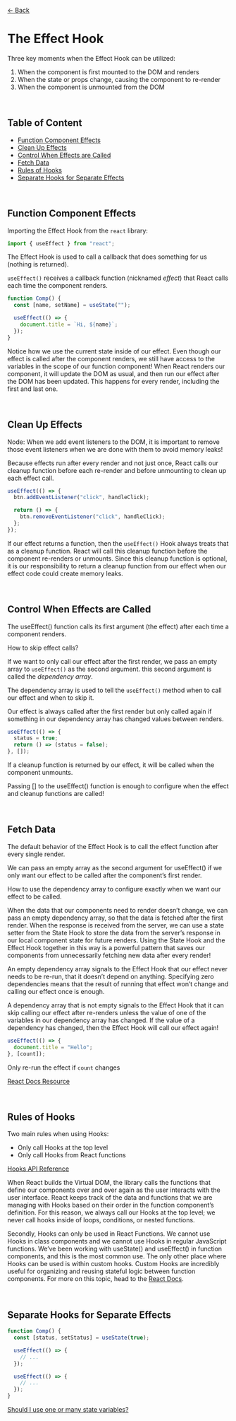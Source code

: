 [&larr; Back](./README.md)

# The Effect Hook

Three key moments when the Effect Hook can be utilized:

1. When the component is first mounted to the DOM and renders
2. When the state or props change, causing the component to re-render
3. When the component is unmounted from the DOM

<br>

## Table of Content

- [Function Component Effects](#function-component-effects)
- [Clean Up Effects](#clean-up-effects)
- [Control When Effects are Called](#control-when-effects-are-called)
- [Fetch Data](#fetch-data)
- [Rules of Hooks](#rules-of-hooks)
- [Separate Hooks for Separate Effects](#separate-hooks-for-separate-effects)

<br>

## Function Component Effects

Importing the Effect Hook from the `react` library:

```js
import { useEffect } from "react";
```

The Effect Hook is used to call a callback that does something for us (nothing is returned).

`useEffect()` receives a callback function (nicknamed _effect_) that React calls each time the component renders.

```js
function Comp() {
  const [name, setName] = useState("");

  useEffect(() => {
    document.title = `Hi, ${name}`;
  });
}
```

Notice how we use the current state inside of our effect. Even though our effect is called after the component renders, we still have access to the variables in the scope of our function component! When React renders our component, it will update the DOM as usual, and then run our effect after the DOM has been updated. This happens for every render, including the first and last one.

<br>

## Clean Up Effects

Node: When we add event listeners to the DOM, it is important to remove those event listeners when we are done with them to avoid memory leaks!

Because effects run after every render and not just once, React calls our cleanup function before each re-render and before unmounting to clean up each effect call.

```js
useEffect(() => {
  btn.addEventListener("click", handleClick);

  return () => {
    btn.removeEventListener("click", handleClick);
  };
});
```

If our effect returns a function, then the `useEffect()` Hook always treats that as a cleanup function. React will call this cleanup function before the component re-renders or unmounts. Since this cleanup function is optional, it is our responsibility to return a cleanup function from our effect when our effect code could create memory leaks.

<br>

## Control When Effects are Called

The useEffect() function calls its first argument (the effect) after each time a component renders.

How to skip effect calls?

If we want to only call our effect after the first render, we pass an empty array to `useEffect()` as the second argument. this second argument is called the _dependency array_.

The dependency array is used to tell the `useEffect()` method when to call our effect and when to skip it.

Our effect is always called after the first render but only called again if something in our dependency array has changed values between renders.

```js
useEffect(() => {
  status = true;
  return () => (status = false);
}, []);
```

If a cleanup function is returned by our effect, it will be called when the component unmounts.

Passing [] to the useEffect() function is enough to configure when the effect and cleanup functions are called!

<br>

## Fetch Data

The default behavior of the Effect Hook is to call the effect function after every single render.

We can pass an empty array as the second argument for useEffect() if we only want our effect to be called after the component’s first render.

How to use the dependency array to configure exactly when we want our effect to be called.

When the data that our components need to render doesn’t change, we can pass an empty dependency array, so that the data is fetched after the first render. When the response is received from the server, we can use a state setter from the State Hook to store the data from the server’s response in our local component state for future renders. Using the State Hook and the Effect Hook together in this way is a powerful pattern that saves our components from unnecessarily fetching new data after every render!

An empty dependency array signals to the Effect Hook that our effect never needs to be re-run, that it doesn’t depend on anything. Specifying zero dependencies means that the result of running that effect won’t change and calling our effect once is enough.

A dependency array that is not empty signals to the Effect Hook that it can skip calling our effect after re-renders unless the value of one of the variables in our dependency array has changed. If the value of a dependency has changed, then the Effect Hook will call our effect again!

```js
useEffect(() => {
  document.title = "Hello";
}, [count]);
```

Only re-run the effect if `count` changes

[React Docs Resource](https://reactjs.org/docs/hooks-effect.html#tip-optimizing-performance-by-skipping-effects)

<br>

## Rules of Hooks

Two main rules when using Hooks:

- Only call Hooks at the top level
- Only call Hooks from React functions

[Hooks API Reference](https://reactjs.org/docs/hooks-reference.html)

When React builds the Virtual DOM, the library calls the functions that define our components over and over again as the user interacts with the user interface. React keeps track of the data and functions that we are managing with Hooks based on their order in the function component’s definition. For this reason, we always call our Hooks at the top level; we never call hooks inside of loops, conditions, or nested functions.

Secondly, Hooks can only be used in React Functions. We cannot use Hooks in class components and we cannot use Hooks in regular JavaScript functions. We’ve been working with useState() and useEffect() in function components, and this is the most common use. The only other place where Hooks can be used is within custom hooks. Custom Hooks are incredibly useful for organizing and reusing stateful logic between function components. For more on this topic, head to the [React Docs](https://reactjs.org/docs/hooks-custom.html).

<br>

## Separate Hooks for Separate Effects

```js
function Comp() {
  const [status, setStatus] = useState(true);

  useEffect(() => {
    // ...
  });

  useEffect(() => {
    // ...
  });
}
```

[Should I use one or many state variables?](https://reactjs.org/docs/hooks-faq.html#should-i-use-one-or-many-state-variables)

<br>
